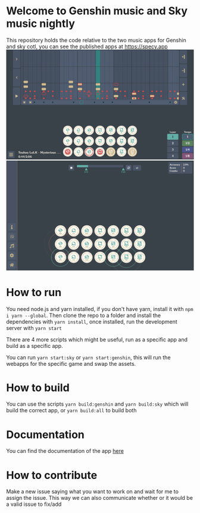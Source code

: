 # Welcome to Genshin music and Sky music nightly

This repository holds the code relative to the two music apps for Genshin and sky cotl, you can see the published apps at https://specy.app
![Composer](docs/assets/composer.png)
![Player](docs/assets/player.png)

# How to run
You need node.js and yarn installed, if you don't have yarn, install it with `npm i yarn --global`.
Then clone the repo to a folder and install the dependencies with `yarn install`, once installed, run the development server with `yarn start`

There are 4 more scripts which might be useful, run as a specific app and build as a specific app.

You can run `yarn start:sky` or `yarn start:genshin`, this will run the webapps for the specific game and swap the assets. 

# How to build

You can use the scripts `yarn build:genshin` and `yarn build:sky` which will build the correct app, or `yarn build:all` to build both

# Documentation
You can find the documentation of the app [here](https://github.com/Specy/genshin-music/wiki)

# How to contribute
Make a new issue saying what you want to work on and wait for me to assign the issue. This way we can also communicate whether or it would be a valid issue to fix/add

